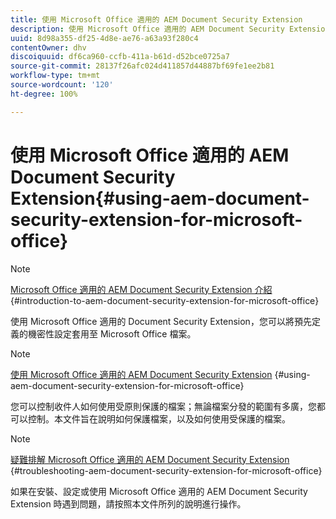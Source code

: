 ```yaml
---
title: 使用 Microsoft Office 適用的 AEM Document Security Extension
description: 使用 Microsoft Office 適用的 AEM Document Security Extension
uuid: 8d98a355-df25-4d8e-ae76-a63a93f280c4
contentOwner: dhv
discoiquuid: df6ca960-ccfb-411a-b61d-d52bce0725a7
source-git-commit: 28137f26afc024d411857d44887bf69fe1ee2b81
workflow-type: tm+mt
source-wordcount: '120'
ht-degree: 100%

---
```



# 使用 Microsoft Office 適用的 AEM Document Security Extension{#using-aem-document-security-extension-for-microsoft-office}

>[!NOTE]
>
>[Microsoft Office 適用的 AEM Document Security Extension 介紹](../document-security-extension-microsoft-office.md) {#introduction-to-aem-document-security-extension-for-microsoft-office}
>
>使用 Microsoft Office 適用的 Document Security Extension，您可以將預先定義的機密性設定套用至 Microsoft Office 檔案。

>[!NOTE]
>
>[使用 Microsoft Office 適用的 AEM Document Security Extension](../using-aem-document-security-extension.md) {#using-aem-document-security-extension-for-microsoft-office}
>
>您可以控制收件人如何使用受原則保護的檔案；無論檔案分發的範圍有多廣，您都可以控制。本文件旨在說明如何保護檔案，以及如何使用受保護的檔案。

>[!NOTE]
>
>[疑難排解 Microsoft Office 適用的 AEM Document Security Extension](../troubleshooting-document-security-extension.md) {#troubleshooting-aem-document-security-extension-for-microsoft-office}
>
>如果在安裝、設定或使用 Microsoft Office 適用的 AEM Document Security Extension 時遇到問題，請按照本文件所列的說明進行操作。

